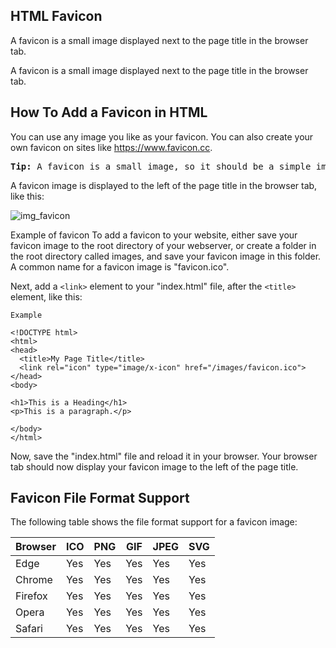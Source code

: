 HTML Favicon
---
A favicon is a small image displayed next to the page title in the browser tab.

A favicon is a small image displayed next to the page title in the browser tab.

How To Add a Favicon in HTML
---
You can use any image you like as your favicon. You can also create your own favicon on sites like https://www.favicon.cc.

<pre>
<b>Tip:</b> A favicon is a small image, so it should be a simple image with high contrast.
</pre>



A favicon image is displayed to the left of the page title in the browser tab, like this:

![img_favicon](https://user-images.githubusercontent.com/47166768/194711547-13da3915-f4a0-45c3-a4c3-94653038bb14.png)



Example of favicon
To add a favicon to your website, either save your favicon image to the root directory of your webserver, or create a folder in the root directory called images, and save your favicon image in this folder. A common name for a favicon image is "favicon.ico".

Next, add a `<link>` element to your "index.html" file, after the `<title>` element, like this:

    Example

```
<!DOCTYPE html>
<html>
<head>
  <title>My Page Title</title>
  <link rel="icon" type="image/x-icon" href="/images/favicon.ico">
</head>
<body>

<h1>This is a Heading</h1>
<p>This is a paragraph.</p>

</body>
</html>
```

Now, save the "index.html" file and reload it in your browser. Your browser tab should now display your favicon image to the left of the page title.


Favicon File Format Support
---
The following table shows the file format support for a favicon image:

|Browser|	ICO|	PNG|	GIF|	JPEG|	SVG|
|-|-|-|-|-|-|
|Edge|	Yes|	Yes|	Yes|	Yes|	Yes|
|Chrome|	Yes|	Yes|	Yes|	Yes|	Yes|
|Firefox|	Yes|	Yes|	Yes|	Yes|	Yes|
|Opera|	Yes|	Yes|	Yes|	Yes|	Yes|
|Safari|	Yes|	Yes|	Yes|	Yes|	Yes|






